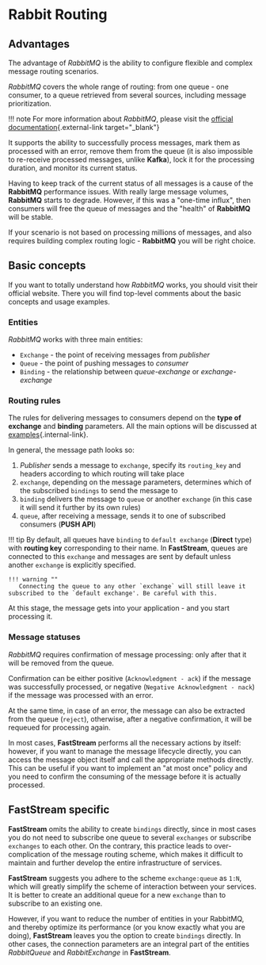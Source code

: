# Rabbit Routing

## Advantages

The advantage of *RabbitMQ* is the ability to configure flexible and complex message routing scenarios.

*RabbitMQ* covers the whole range of routing: from one queue - one consumer, to a queue retrieved from several sources, including message prioritization.

!!! note
      For more information about *RabbitMQ*, please visit the [official documentation](https://www.rabbitmq.com/tutorials/amqp-concepts.html){.external-link target="_blank"}

It supports the ability to successfully process messages, mark them as processed with an error, remove them from the queue (it is also impossible to re-receive processed messages, unlike **Kafka**), lock it for the processing duration, and monitor its current status.

Having to keep track of the current status of all messages is a cause of the **RabbitMQ** performance issues. With really large message volumes, **RabbitMQ** starts to degrade. However, if this was a "one-time influx", then consumers will free the queue of messages and the "health" of **RabbitMQ** will be stable.

If your scenario is not based on processing millions of messages, and also requires building complex routing logic - **RabbitMQ** you will be right choice.

## Basic concepts

If you want to totally understand how *RabbitMQ* works, you should visit their official website. There you will find top-level comments about the basic concepts and usage examples.

### Entities

*RabbitMQ* works with three main entities:

* `Exchange` - the point of receiving messages from *publisher*
* `Queue` - the point of pushing messages to *consumer*
* `Binding` - the relationship between *queue-exchange* or *exchange-exchange*

### Routing rules

The rules for delivering messages to consumers depend on the **type of exchange** and **binding** parameters. All the main options will be discussed at [examples](examples/direct.md){.internal-link}.

In general, the message path looks so:

1. *Publisher* sends a message to `exchange`, specify its `routing_key` and headers according to which routing will take place
2. `exchange`, depending on the message parameters, determines which of the subscribed `bindings` to send the message to
3. `binding` delivers the message to `queue` or another `exchange` (in this case it will send it further by its own rules)
4. `queue`, after receiving a message, sends it to one of subscribed consumers (**PUSH API**)

!!! tip
    By default, all queues have `binding` to `default exchange` (**Direct** type) with **routing key** corresponding to their name.
    In **FastStream**, queues are connected to this `exchange` and messages are sent by default unless another `exchange` is explicitly specified.

    !!! warning ""
       Connecting the queue to any other `exchange` will still leave it subscribed to the `default exchange'. Be careful with this.

At this stage, the message gets into your application - and you start processing it.

### Message statuses

*RabbitMQ* requires confirmation of message processing: only after that it will be removed from the queue.

Confirmation can be either positive (`Acknowledgment - ack`) if the message was successfully processed, or negative (`Negative Acknowledgment - nack`) if the message was processed with an error.

At the same time, in case of an error, the message can also be extracted from the queue (`reject`), otherwise, after a negative confirmation, it will be requeued for processing again.

In most cases, **FastStream** performs all the necessary actions by itself: however, if you want to manage the message lifecycle directly, you can access the message object itself and call the appropriate methods directly. This can be useful if you want to implement an "at most once" policy and you need to confirm the consuming of the message before it is actually processed.

## **FastStream** specific

**FastStream** omits the ability to create `bindings` directly, since in most cases you do not need to subscribe one queue to several `exchanges` or subscribe `exchanges` to each other. On the contrary, this practice leads to over-complication of the message routing scheme, which makes it difficult to maintain and further develop the entire infrastructure of services.

**FastStream** suggests you adhere to the scheme `exchange:queue` as `1:N`, which will greatly simplify the scheme of interaction between your services. It is better to create an additional queue for a new `exchange` than to subscribe to an existing one.

However, if you want to reduce the number of entities in your RabbitMQ, and thereby optimize its performance (or you know exactly what you are doing), **FastStream** leaves you the option to create `bindings` directly. In other cases, the connection parameters are an integral part of the entities *RabbitQueue* and *RabbitExchange* in **FastStream**.
